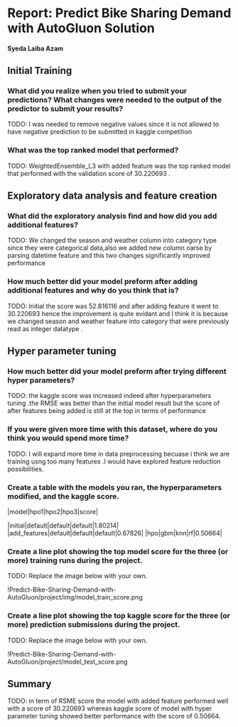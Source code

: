 # Report: Predict Bike Sharing Demand with AutoGluon Solution
#### Syeda Laiba Azam

## Initial Training
### What did you realize when you tried to submit your predictions? What changes were needed to the output of the predictor to submit your results?
TODO: I was needed to remove negative values since it is not allowed to have negative prediction to be submitted in kaggle competition

### What was the top ranked model that performed?
TODO: WeightedEnsemble_L3 with added feature was the top ranked model that performed with the validation score of 30.220693 .

## Exploratory data analysis and feature creation
### What did the exploratory analysis find and how did you add additional features?
TODO: 
We changed the season and weather column into category type since they were categorical data,also we added  new column oarse by parsing datetime feature and this two changes significantly improved performance  
### How much better did your model preform after adding additional features and why do you think that is?
TODO: Initial the score was 52.816116 and after adding feature it went to 30.220693 hence the improvement is quite evidant and I think it is because we changed season and weather feature into  category that were previously read as integer datatype .

## Hyper parameter tuning
### How much better did your model preform after trying different hyper parameters?
TODO: the kaggle score was increased indeed after hyperparameters tuning .the RMSE was better than the initial model result but the score of after features being added is still at the top in terms of performance 

### If you were given more time with this dataset, where do you think you would spend more time?
TODO: I will expand more time in data preprocessing becuase i think we are training usng too many features .I would have explored feature reduction possibilities.

### Create a table with the models you ran, the hyperparameters modified, and the kaggle score.
|model|hpo1|hpo2|hpo3|score|

|initial|default|default|default|1.80214|
|add_features|default|default|default|0.67826|
|hpo|gbm|knn|rf|0.50664|

### Create a line plot showing the top model score for the three (or more) training runs during the project.

TODO: Replace the image below with your own.


!Predict-Bike-Sharing-Demand-with-AutoGluon/project/img/model_train_score.png

### Create a line plot showing the top kaggle score for the three (or more) prediction submissions during the project.

TODO: Replace the image below with your own.

!Predict-Bike-Sharing-Demand-with-AutoGluon/project/model_test_score.png

## Summary
TODO: in term of RSME score the model with added feature performed well with a score of 30.220693 whereas kaggle score of model with hyper parameter tuning showed better performance with the score of  0.50664.

